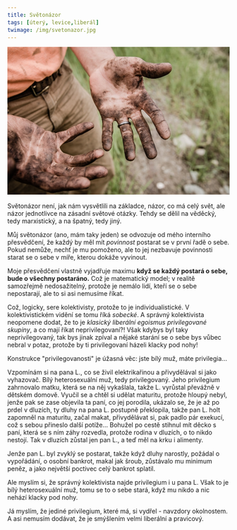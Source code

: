 ```yaml
---
title: Světonázor
tags: [úterý, levice,liberál]
twimage: /img/svetonazor.jpg
---
```


![cover](/img/svetonazor.jpg)

Světonázor není, jak nám vysvětlili na základce, názor, co má celý svět, ale názor jednotlivce na zásadní světové otázky. Tehdy se dělil na věděcký, tedy marxistický, a na špatný, tedy jiný.

Můj světonázor (ano, mám taky jeden) se odvozuje od mého interního přesvědčení, že každý by měl mít _povinnost_ postarat se v první řadě o sebe. Pokud nemůže, nechť je mu pomoženo, ale to jej nezbavuje povinnosti starat se o sebe v míře, kterou dokáže vyvinout.

Moje přesvědčení vlastně vyjadřuje maximu **když se každý postará o sebe, bude o všechny postaráno.** Což je matematický model; v realitě samozřejmě nedosažitelný, protože je nemálo lidí, kteří se o sebe nepostarají, ale to si asi nemusíme říkat.

Což, logicky, sere kolektivisty, protože to je individualistické. V kolektivistickém vidění se tomu říká _sobecké_. A správný kolektivista neopomene dodat, že to je _klasický liberální egoismus privilegované skupiny_, a co mají říkat neprivilegovaní?! Však kdybys byl taky neprivilegovaný, tak bys jinak zpíval a nějaké starání se o sebe bys vůbec nebral v potaz, protože by ti privilegovaní házeli klacky pod nohy!

Konstrukce "privilegovanosti" je úžasná věc: jste bílý muž, máte privilegia...

Vzpomínám si na pana L., co se živil elektrikařinou a přivydělával si jako vyhazovač. Bílý heterosexuální muž, tedy privilegovaný. Jeho privilegium zahrnovalo matku, která se na něj vykašlala, takže L. vyrůstal převážně v dětském domově. Vyučil se a chtěl si udělat maturitu, protože hloupý nebyl, jenže pak se zase objevila ta paní, co jej porodila, ukázalo se, že je až po prdel v dluzích, ty dluhy na pana L. postupně překlopila, takže pan L. holt zapomněl na maturitu, začal makat, přivydělávat si, pak padlo pár exekucí, což s sebou přineslo další potíže... Bohužel po cestě stihnul mít děcko s paní, která se s ním záhy rozvedla, protože rodina v dluzích, o to nikdo nestojí. Tak v dluzích zůstal jen pan L., a teď měl na krku i alimenty.

Jenže pan L. byl zvyklý se postarat, takže když dluhy narostly, požádal o vypořádání, o osobní bankrot, makal jak šroub, zůstávalo mu minimum peněz, a jako největší poctivec celý bankrot splatil.

Ale myslím si, že správný kolektivista najde privilegium i u pana L. Však to je bílý heterosexuální muž, tomu se to o sebe stará, když mu nikdo a nic nehází klacky pod nohy.

Já myslím, že jediné privilegium, které má, si vydřel - navzdory okolnostem. A asi nemusím dodávat, že je smýšlením velmi liberální a pravicový.